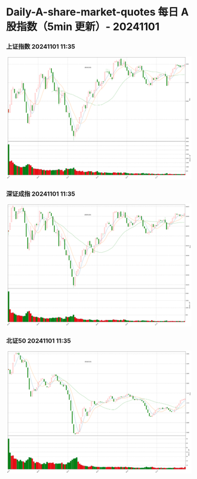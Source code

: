
# Daily-A-share-market-quotes 每日 A 股指数（5min 更新）- 20241101

### 上证指数 20241101 11:35
![](./fig/2024/11/20241101-sh000001.png)

### 深证成指 20241101 11:35
![](./fig/2024/11/20241101-sz399001.png)

### 北证50 20241101 11:35
![](./fig/2024/11/20241101-bj899050.png)
